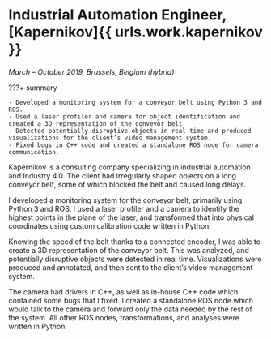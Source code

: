 # Industrial Automation Engineer, [Kapernikov]{{ urls.work.kapernikov }}

_March &ndash; October 2019, Brussels, Belgium (hybrid)_

???+ summary

    - Developed a monitoring system for a conveyor belt using Python 3 and ROS.
    - Used a laser profiler and camera for object identification and created a 3D representation of the conveyor belt.
    - Detected potentially disruptive objects in real time and produced visualizations for the client’s video management system.
    - Fixed bugs in C++ code and created a standalone ROS node for camera communication.

Kapernikov is a consulting company specializing in industrial automation and Industry 4.0.
The client had irregularly shaped objects on a long conveyor belt, some of which blocked the belt and caused long delays.

I developed a monitoring system for the conveyor belt, primarily using Python 3 and ROS.
I used a laser profiler and a camera to identify the highest points in the plane of the laser,
and transformed that into physical coordinates using custom calibration code written in Python.

Knowing the speed of the belt thanks to a connected encoder, I was able to create a 3D representation of the conveyor belt.
This was analyzed, and potentially disruptive objects were detected in real time.
Visualizations were produced and annotated, and then sent to the client’s video management system.

The camera had drivers in C++, as well as in-house C++ code which contained some bugs that I fixed.
I created a standalone ROS node which would talk to the camera and forward only the data needed by the rest of the system.
All other ROS nodes, transformations, and analyses were written in Python.
